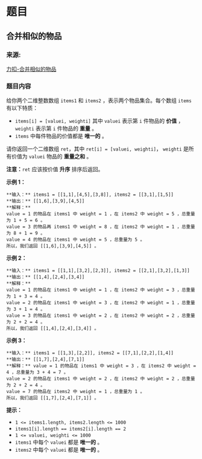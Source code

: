 # 题目

## 合并相似的物品

### 来源:

[力扣-合并相似的物品](https://leetcode.cn/problems/merge-similar-items)

### 题目内容

给你两个二维整数数组 `items1` 和 `items2` ，表示两个物品集合。每个数组 `items` 有以下特质：

  * `items[i] = [valuei, weighti]` 其中 `valuei` 表示第 `i` 件物品的  **价值**  ，`weighti` 表示第 `i` 件物品的 **重量**  。
  * `items` 中每件物品的价值都是 **唯一的**  。

请你返回一个二维数组 `ret`，其中 `ret[i] = [valuei, weighti]`， `weighti` 是所有价值为 `valuei`
物品的  **重量之和**  。

**注意：**`ret` 应该按价值 **升序**  排序后返回。



**示例 1：**

    
    
    **输入：** items1 = [[1,1],[4,5],[3,8]], items2 = [[3,1],[1,5]]
    **输出：** [[1,6],[3,9],[4,5]]
    **解释：**
    value = 1 的物品在 items1 中 weight = 1 ，在 items2 中 weight = 5 ，总重量为 1 + 5 = 6 。
    value = 3 的物品再 items1 中 weight = 8 ，在 items2 中 weight = 1 ，总重量为 8 + 1 = 9 。
    value = 4 的物品在 items1 中 weight = 5 ，总重量为 5 。
    所以，我们返回 [[1,6],[3,9],[4,5]] 。
    

**示例 2：**

    
    
    **输入：** items1 = [[1,1],[3,2],[2,3]], items2 = [[2,1],[3,2],[1,3]]
    **输出：** [[1,4],[2,4],[3,4]]
    **解释：**
    value = 1 的物品在 items1 中 weight = 1 ，在 items2 中 weight = 3 ，总重量为 1 + 3 = 4 。
    value = 2 的物品在 items1 中 weight = 3 ，在 items2 中 weight = 1 ，总重量为 3 + 1 = 4 。
    value = 3 的物品在 items1 中 weight = 2 ，在 items2 中 weight = 2 ，总重量为 2 + 2 = 4 。
    所以，我们返回 [[1,4],[2,4],[3,4]] 。

**示例 3：**

    
    
    **输入：** items1 = [[1,3],[2,2]], items2 = [[7,1],[2,2],[1,4]]
    **输出：** [[1,7],[2,4],[7,1]]
    **解释：** value = 1 的物品在 items1 中 weight = 3 ，在 items2 中 weight = 4 ，总重量为 3 + 4 = 7 。
    value = 2 的物品在 items1 中 weight = 2 ，在 items2 中 weight = 2 ，总重量为 2 + 2 = 4 。
    value = 7 的物品在 items2 中 weight = 1 ，总重量为 1 。
    所以，我们返回 [[1,7],[2,4],[7,1]] 。
    



**提示：**

  * `1 <= items1.length, items2.length <= 1000`
  * `items1[i].length == items2[i].length == 2`
  * `1 <= valuei, weighti <= 1000`
  * `items1` 中每个 `valuei` 都是 **唯一的**  。
  * `items2` 中每个 `valuei` 都是 **唯一的**  。

